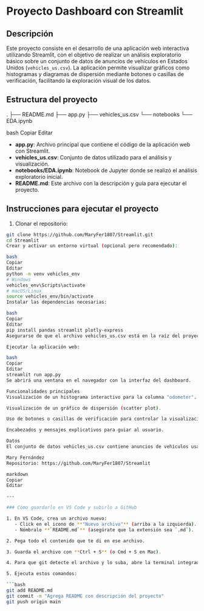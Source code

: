 # Proyecto Dashboard con Streamlit

## Descripción

Este proyecto consiste en el desarrollo de una aplicación web interactiva utilizando Streamlit, con el objetivo de realizar un análisis exploratorio básico sobre un conjunto de datos de anuncios de vehículos en Estados Unidos (`vehicles_us.csv`). La aplicación permite visualizar gráficos como histogramas y diagramas de dispersión mediante botones o casillas de verificación, facilitando la exploración visual de los datos.

## Estructura del proyecto

.
├── README.md
├── app.py
├── vehicles_us.csv
└── notebooks
└── EDA.ipynb

bash
Copiar
Editar

- **app.py**: Archivo principal que contiene el código de la aplicación web con Streamlit.  
- **vehicles_us.csv**: Conjunto de datos utilizado para el análisis y visualización.  
- **notebooks/EDA.ipynb**: Notebook de Jupyter donde se realizó el análisis exploratorio inicial.  
- **README.md**: Este archivo con la descripción y guía para ejecutar el proyecto.

## Instrucciones para ejecutar el proyecto

1. Clonar el repositorio:

```bash
git clone https://github.com/MaryFer1807/Streamlit.git
cd Streamlit
Crear y activar un entorno virtual (opcional pero recomendado):

bash
Copiar
Editar
python -m venv vehicles_env
# Windows
vehicles_env\Scripts\activate
# macOS/Linux
source vehicles_env/bin/activate
Instalar las dependencias necesarias:

bash
Copiar
Editar
pip install pandas streamlit plotly-express
Asegurarse de que el archivo vehicles_us.csv está en la raíz del proyecto.

Ejecutar la aplicación web:

bash
Copiar
Editar
streamlit run app.py
Se abrirá una ventana en el navegador con la interfaz del dashboard.

Funcionalidades principales
Visualización de un histograma interactivo para la columna "odometer".

Visualización de un gráfico de dispersión (scatter plot).

Uso de botones o casillas de verificación para controlar la visualización de gráficos.

Encabezados y mensajes explicativos para guiar al usuario.

Datos
El conjunto de datos vehicles_us.csv contiene anuncios de vehículos usados en Estados Unidos. Está incluido en el repositorio para que la aplicación pueda cargarlo localmente y mostrar las visualizaciones.

Mary Fernández
Repositorio: https://github.com/MaryFer1807/Streamlit

markdown
Copiar
Editar

---

### Cómo guardarlo en VS Code y subirlo a GitHub

1. En VS Code, crea un archivo nuevo:
   - Click en el icono de **"Nuevo archivo"** (arriba a la izquierda).
   - Nómbralo **`README.md`** (asegúrate que la extensión sea `.md`).

2. Pega todo el contenido que te di en ese archivo.

3. Guarda el archivo con **Ctrl + S** (o Cmd + S en Mac).

4. Para que git detecte el archivo y lo suba, abre la terminal integrada de VS Code (Ctrl + `).

5. Ejecuta estos comandos:

```bash
git add README.md
git commit -m "Agrega README con descripción del proyecto"
git push origin main
